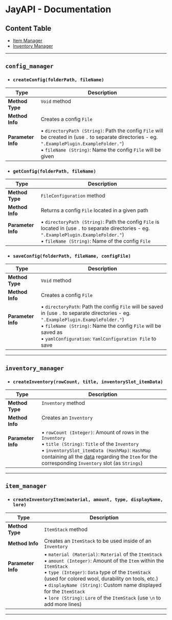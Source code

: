 # JayAPI - Documentation

## Content Table
* [Item Manager](#item_manager)
* [Inventory Manager](#inventory_manager)

--------------

## `config_manager`

* ### `createConfig(folderPath, fileName)`

Type | Description
------------ | -------------
**Method Type** | `Void` method<br>‎
**Method Info** | Creates a config `File`
**Parameter Info**<br>‎ | • `directoryPath (String)`: Path the config `File` will be created in (use `.` to separate directories - eg. `".ExamplePlugin.ExampleFolder."`)<br>• `fileName (String)`: Name the config `File` will be given

* ### `getConfig(folderPath, fileName)` 

Type | Description
------------ | -------------
**Method Type** | `FileConfiguration` method
**Method Info** | Returns a config `File` located in a given path
**Parameter Info**<br>‎ | • `directoryPath (String)`: Path the config `File` is located in (use `.` to separate directories - eg. `".ExamplePlugin.ExampleFolder."`)<br>• `fileName (String)`: Name of the config `File`

* ### `saveConfig(folderPath, fileName, configFile)` 

Type | Description
------------ | -------------
**Method Type** | `Void` method
**Method Info** | Creates a config `File`
**Parameter Info**<br>‎<br>‎ | • `directoryPath`: Path the config `File` will be saved in (use `.` to separate directories - eg. `".ExamplePlugin.ExampleFolder."`)<br>• `fileName (String)`: Name the config `File` will be saved as<br>• `yamlConfiguration`: `YamlConfiguration File` to save

--------------

## `inventory_manager`

* ### `createInventory(rowCount, title, inventorySlot_itemData)`

Type | Description
------------ | -------------
**Method Type** | `Inventory` method<br>‎
**Method Info** | Creates an `Inventory`<br>‎
**Parameter Info**<br>‎<br>‎ | • `rowCount (Integer)`: Amount of rows in the `Inventory`<br>• `title (String)`: `Title` of the `Inventory`<br>• `inventorySlot_itemData (HashMap)`: `HashMap` containing all the [data](#createinventoryitemmaterial-amount-type-displayname-lore) regarding the `Item` for the corresponding `Inventory` slot (as `Strings`)

--------------

## `item_manager`

* ### `createInventoryItem(material, amount, type, displayName, lore)`

Type | Description
------------ | -------------
**Method Type** | `ItemStack` method
**Method Info** | Creates an `ItemStack` to be used inside of an `Inventory`
**Parameter Info**<br>‎<br>‎<br>‎<br>‎ | • `material (Material)`: `Material` of the `ItemStack`<br>• `amount (Integer)`: Amount of the `Item` within the `ItemStack`<br>• `type (Integer)`: `Data` type of the `ItemStack` (used for colored wool, durability on tools, etc.)<br>• `displayName (String)`: Custom name displayed for the `ItemStack`<br>• `lore (String)`: `Lore` of the `ItemStack` (use `\n` to add more lines)

--------------
